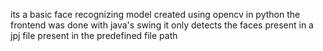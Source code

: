 its a basic face recognizing model created using opencv in python
the frontend was done with java's swing 
it only detects the faces present in a jpj file present in the predefined file path

